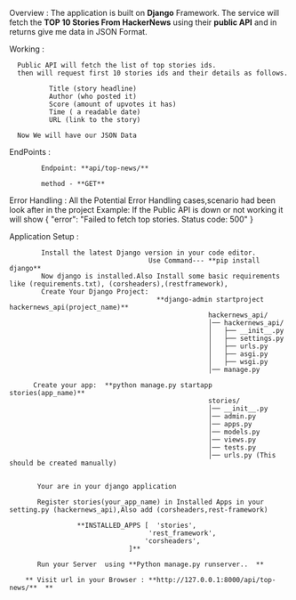 Overview  :
   The application is built on **Django** Framework. The service will fetch the **TOP 10 Stories From HackerNews** using their **public API** and in returns give me data in JSON Format. 

   
   Working  :
   
      Public API will fetch the list of top stories ids.  
      then will request first 10 stories ids and their details as follows.
      
              Title (story headline)
              Author (who posted it)
              Score (amount of upvotes it has)
              Time ( a readable date)
              URL (link to the story)

      Now We will have our JSON Data 

EndPoints : 

            Endpoint: **api/top-news/**
            
            method - **GET**

Error Handling   : All the Potential Error Handling cases,scenario had been look after in the project
          Example:  If the Public API is down or not working it will show
          {
            "error": "Failed to fetch top stories. Status code: 500"
        }

        
Application Setup  :  

            Install the latest Django version in your code editor. 
                                       Use Command--- **pip install django**
            Now django is installed.Also Install some basic requirements like (requirements.txt), (corsheaders),(restframework),
            Create Your Django Project:
                                         **django-admin startproject hackernews_api(project_name)**
                                                      hackernews_api/
                                                      │── hackernews_api/
                                                      │   ├── __init__.py
                                                      │   ├── settings.py
                                                      │   ├── urls.py
                                                      │   ├── asgi.py
                                                      │   ├── wsgi.py
                                                      │── manage.py
                                                      
          Create your app:  **python manage.py startapp stories(app_name)**
                                                      stories/
                                                      │── __init__.py
                                                      │── admin.py
                                                      │── apps.py
                                                      │── models.py
                                                      │── views.py
                                                      │── tests.py
                                                      │── urls.py (This should be created manually)

         
           Your are in your django application
           
           Register stories(your_app_name) in Installed Apps in your setting.py (hackernews_api),Also add (corsheaders,rest-framework)
           
                     **INSTALLED_APPS [  'stories',
                                       'rest_framework', 
                                      'corsheaders', 
                                  ]**
                                  
           Run your Server  using **Python manage.py runserver..  **
           
        ** Visit url in your Browser : **http://127.0.0.1:8000/api/top-news/**  **


      
